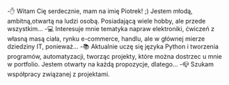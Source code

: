 -✋ Witam Cię serdecznie, mam na imię Piotrek! ;) 
    Jestem młodą, ambitną,otwartą na ludzi osobą.
    Posiadającą wiele hobby, ale przede wszystkim...
-💻 Interesuje mnie tematyka napraw elektroniki, 
    ćwiczeń z własną masą ciała, rynku e-commerce, handlu, 
    ale w głównej mierze dziedziny IT, ponieważ...
-📚 Aktualnie uczę się języka Python i tworzenia programów, automatyzacji, 
    tworząc projekty, które można dostrzec u mnie w portfolio. 
    Jestem otwarty na każdą propozycje, dlatego...
-📪 Szukam współpracy związanej z projektami.

<!---- 👋 Hi, I’m @piotek8
- 👀 I’m interested in ...
- 🌱 I’m currently learning ...
- 💞️ I’m looking to collaborate on ...
- 📫 How to reach me ...
--->
<!---
piotek8/piotek8 is a ✨ special ✨ repository because its `README.md` (this file) appears on your GitHub profile.
You can click the Preview link to take a look at your changes.
--->
